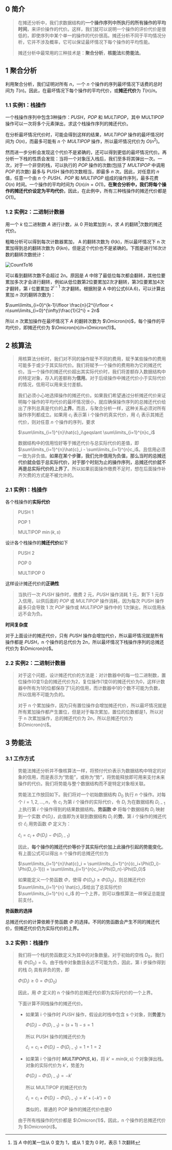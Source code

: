 ## 0 简介

> 在摊还分析中，我们求数据结构的**一个操作序列中所执行的所有操作的平均时间**，来评价操作的代价。这样，我们就可以说明一个操作的评价代价是很低的，即使序列中某个单一的操作的代价很高。摊还分析不同于平均情况分析，它并不涉及概率，它可以保证最坏情况下每个操作的平均性能。
>
> 摊还分析中最常用的三种技术是：**聚合分析**，**核能法**和**势能法**。

## 1 聚合分析

利用聚合分析，我们证明对所有 $n$，一个 $n$ 个操作的序列最坏情况下话费的总时间为 $T(n)$。因此，在最坏情况下每个操作的平均代价，或**摊还代价**为 $T(n)/n$。

### 1.1 实例1：栈操作

一个栈操作序列中包含3种操作：$PUSH$，$POP$ 和 $MULTIPOP$，其中 MULTIPOP 操作可以一次将多个元素弹出，求这个栈操作序列的摊还代价。

在分析最坏情况代价时，可能会得到这样的结果，$MULTIPOP$ 操作的最坏情况时间为 $O(n)$，而最多可能有 $n$ 个 $MULTIPOP$ 操作，所以最坏情况代价为 $O(n^2)$。

然而进一步分析会发现这个代价不是紧确的，还可以得到更低的最坏情况代价。再分析一下栈的性质会发现：当将一个对象压入栈后，我们至多将其弹出一次。一次，对于一个非空的栈，可以执行的 $POP$ 操作的次数(包括了 $MULTIPOP$ 中调用 $POP$ 的次数) 最多与 PUSH 操作的次数相当，即最多 $n$ 次。因此，对任意的 $n$ 值，任意一个由 $n$ 个 $PUSH$、$POP$ 和 $MULTIPOP$ 组成的操作序列，最多花费 $O(n)$ 时间。一个操作的平均时间为 $O(n)/n = O(1)$。**在聚合分析中，我们将每个操作的摊还代价设定为平均代价**。因此，在此例中，所有三种栈操作的摊还代价都是 $O(1)$。

### 1.2 实例2：二进制计数器

用一个 $k$ 位二进制数 $A$ 进行计数，从 0 开始累加到 $n$，求 $A$ 的翻转[^1]次数的摊还代价。

粗略分析可以得到每次计数器累加， A 的翻转次数为 $\Theta(k)$，所以最坏情况下 n 次累加得到总的翻转次数为 $\Theta(kn)$，但是这个代价也不是紧确的。下图是进行16次计数的翻转次数统计：

![CountTo16](../static/image/CountTo16.png)

可以看到翻转次数不会超过 $2n$。原因是 $A$ 中除了最低位每次都会翻转，其他位要累加多次才会进行翻转，例如从低位数第2位要累加2次才翻转，第3位要累加4次才翻转，第 $i$ 位要累加 $2^{i-1}$ 次才翻转。根据附录 A 中的公式6(A.6)，可以计算出累加 $n$ 次的翻转次数为：

$\sum\limits_{i=0}^{k-1}\lfloor \frac{n}{2^i}\rfloor < n\sum\limits_{i=0}^{\infty}\frac{1}{2^i} = 2n$

所以 $n$ 次累加操作在最坏情况下 $A$ 的翻转次数为 $\Omicron(n)$，每个操作的平均代价，即摊还代价为 $\Omicron(n)/n=\Omicron(1)$。



## 2 核算法

> 用核算法分析时，我们对不同的操作赋予不同的费用，赋予某些操作的费用可能多于或少于其实际代价。我们将赋予一个操作的费用称为它的摊还代价。当一个操作的摊还代价超出其实际代价时，我们将差额存入数据结构中的特定对象，存入的差额称为**信用**。对于后续操作中摊还代价小于实际代价的情况，信用可以用来支付差额。
>
> 我们必须小心地选择操作的摊还代价。如果我们希望通过分析摊还代价来证明每个操作的平均代价的最坏情况很小，就应确保操作序列的总摊还代价给出了序列总真是代价的**上界**。而且，与聚合分析一样，这种关系必须对所有操作序列都成立。如果用 $c_i$ 表示第 i 个操作的真实代价，用 $\hat{c}_i$ 表示其摊还代价，则对任意 $n$ 个操作的序列，要求
>
> $\sum\limits_{i=1}^{n}\hat{c}_i\geqslant \sum\limits_{i=1}^{n}c_i$
>
> 数据结构中的信用恰好等于摊还代价与总实际代价的差值，即 $\sum\limits_{i=1}^{n}\hat{c}_i - \sum\limits_{i=1}^{n}c_i$。且信用必须一致为非负值。**如果在某个步骤，我们允许信用为负值，那么当时的总摊还代价就会低于总实际代价，对于那个时刻为止的操作序列，总摊还代价就不再是总实际代价的上界了**。所以如果前面操作缴费不足时，想在后面操作补齐欠费的方式是不被允许的。

### 2.1 实例1：栈操作

各个栈操作的**实际代价**

> PUSH	1
>
> POP	1
>
> MULTIPOP	$\min(k,s)$

设计各个栈操作的**摊还代价**如下

> PUSH	2
>
> POP	0
>
> MULTIPOP	0

这样设计摊还代价的**正确性**

> 当执行一次 $PUSH$ 操作时，缴费 2 元，$PUSH$ 操作消耗 1 元，剩下 1 元存入信用，以供后面的 $POP$ 或 $MULTIPOP$ 操作消耗，因为每次 PUSH 操作最多只会导致 1 次 $POP$ 操作或 $MULTIPOP$ 操作中的 1次弹出，所以信用永远不会为负。

**时间复杂度**

对于上面设计的摊还代价，只有 $PUSH$ 操作会增加代价，所以最坏情况就是所有操作都是 $PUSH$，n 个操作的总代价为 $2n$，所以最坏情况下栈操作序列的总摊还代价为 $\Omicron(n)$。

### 2.2 实例2：二进制计数器

> 对于这个问题，设计摊还代价的方法是：对计数器中的每一位二进制数，置位操作(0变1)会的摊还代价为2，复位操作(1变0)的摊还代价为0，这样计数器中所有为1的位都保存了1元的信用，而计数器中1的个数不可能为负数，所以信用不可能为负的。
>
> 对于 n 个累加操作，因为只有置位操作会增加摊还代价，所以最坏情况就是所有累加操作都产生置位，但是对于每次累加，置位的位数都是1，所以对于 n 次累加操作，总的摊还代价为 $2n$，所以总摊还代价为 $\Omicron(n)$。



## 3 势能法

### 3.1 工作方式

> 势能法摊还分析并不像核算法一样，将预付代价表示为数据结构中特定的对象的信用，而是表示为“势能”，或称为“势”，将势能释放即可用来支付未来操作的代价。我们将势能与整个数据结构而不是特定对象相关联。
>
> 势能法工作放回如下。我们将对一个初始数据结构 $D_0$ 执行 $n$ 个操作。对每个 $i=1,2,...,n$，令 $c_i$ 为第 $i$ 个操作的实际代价，令 $D_i$ 为在数据结构 $D_{i-1}$ 上执行第 $i$ 个操作得到的结果数据结构。**势函数 $\Phi$** 将每个数据结构 $D_i$ 映射到一个实数 $\Phi(D_i)$，此值即为关联到数据结构 $D_i$ 的**势**。第 $i$ 个操作的摊还代价 $\hat{c}_i$ 用势函数 $\Phi$ 定义为：
>
> $\hat{c}_i = c_i + \Phi(D_i) - \Phi(D_{i-1})$
>
> 因此，**每个操作的摊还代价等价于其实际代价加上此操作引起的势能变化**。有上面公式可以得出 n 个操作的总摊还代价为
>
> $\sum\limits_{i=1}^{n}\hat{c}_i = \sum\limits_{i=1}^{n}(c_i+\Phi(D_i)-\Phi(D_{i-1})) = \sum\limits_{i=1}^{n}c_i+\Phi(D_n)-\Phi(D_0)$
>
> 如果能定义一个势函数 $\Phi$，使得 $\Phi(D_n)\geqslant \Phi(D_0)$，则总摊还代价 $\sum\limits_{i=1}^{n} \hat{c}_i$给出了总实际代价 $\sum\limits_{i=1}^{n} c_i$ 的一个上界，则可以像核算法一样保证总能提前支付。

**势函数的选择**

总摊还代价的计算依赖于势函数 $\Phi$ 的选择。不同的势函数会产生不同的摊还代价，但摊还代价仍为实际代价的上界。

### 3.2 实例1：栈操作

> 我们将一个栈的势函数定义为其中的对象数量。对于初始的空栈 $D_0$，我们有 $\Phi(D_0) = 0$。由于栈中对象数目永远不可能为负，因此，第 i 步操作得到的栈 $D_i$ 具有非负的势，即
>
> $\Phi(D_i) \geqslant 0 = \Phi(D_0)$
>
> 因此，用 $\Phi$ 定义的 n 个操作的总摊还代价即为实际代价的一个上界。
>
> 下面计算不同栈操作的摊还代价。
>
> - 如果第 i 个操作时 $PUSH$ 操作，假设此时栈中包含 s 个对象，则**势差**为
>
>   $\Phi(D_i) - \Phi(D_{i-1}) = (s+1) - s = 1$
>
>   所以 PUSH 操作的摊还代价为
>
>   $\hat{c}_i = c_i + \Phi(D_i) - \Phi(D_{i-1}) = 1 + 1 = 2$
>
> - 如果第 i 个操作时 **$MULTIPOP(S, k)$**，将 $k' = min(k, s)$ 个对象弹出栈。对象的实际代价为 $k'$，势差为
>
>   $\Phi(D_i) - \Phi(D_{i-1}) = -k'$
>
>   所以 MULTIPOP 的摊还代价为
>
>   $\hat{c}_i = c_i + \Phi(D_i) - \Phi(D_{i-1}) = k' + (-k') = 0$
>
>   类似的，普通的 POP 操作的摊还代价也是0
>
> 由于所有栈操作的代价都是 $\Omicron(1)$，因此，n 个操作的总摊还代价为 $\Omicron(n)$。











[^1]: 当 $A$ 中的某一位从 0 变为 1，或从 1 变为 0 时，表示 1 次翻转

